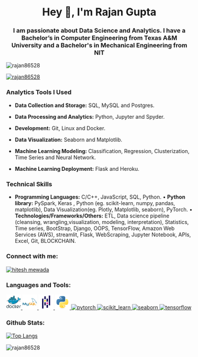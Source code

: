 <h1 align="center">Hey 👋, I'm Rajan Gupta</h1>

<h3 align="center">I am passionate about Data Science and Analytics. I have a Bachelor’s in Computer Engineering from Texas A&M University and a Bachelor's in Mechanical Engineering from NIT</h3>

<p align="left"> <img src="https://komarev.com/ghpvc/?username=rajan86528&label=Profile%20views&color=0e75b6&style=flat" alt="rajan86528" /> </p>

<p align="left"> <a href="https://github.com/ryo-ma/github-profile-trophy"><img src="https://github-profile-trophy.vercel.app/?username=rajan86528" alt="rajan86528" /></a> </p>


### Analytics Tools I Used

* **Data Collection and Storage:** SQL, MySQL and Postgres.

* **Data Processing and Analytics:** Python, Jupyter and Spyder.

* **Development:** Git, Linux and Docker.

* **Data Visualization:** Seaborn and Matplotlib.

* **Machine Learning Modeling:** Classification, Regression, Clusterization, Time Series and Neural Network.

* **Machine Learning Deployment:** Flask and Heroku.


### Technical Skills
* **Programming Languages:** C/C++, JavaScript, SQL, Python.
• **Python library:** PySpark, Keras , Python (eg. scikit-learn, numpy, pandas, matplotlib), Data Visualization(eg. Plotly, Matplotlib, seaborn), PyTorch.
• **Technologies/Frameworks/Others:** ETL, Data science pipeline (cleansing, wrangling,visualization, modeling, interpretation), Statistics, Time series, BootStrap, Django, OOPS, TensorFlow, Amazon Web Services (AWS), streamlit, Flask, WebScraping, Jupyter Notebook, APIs, Excel, Git, BLOCKCHAIN.




<h3 align="left">Connect with me:</h3>

<p align="center">

<a href="https://www.linkedin.com/in/rajan-gupta-01371b216/" target="blank"><img align="center" src="https://raw.githubusercontent.com/rahuldkjain/github-profile-readme-generator/master/src/images/icons/Social/linked-in-alt.svg" alt="hitesh mewada" height="30" width="40" /></a>

</p>

<h3 align="left">Languages and Tools:</h3>
<p align="left">  <a href="https://www.docker.com/" target="_blank" rel="noreferrer"> <img src="https://raw.githubusercontent.com/devicons/devicon/master/icons/docker/docker-original-wordmark.svg" alt="docker" width="40" height="40"/> </a> <a href="https://www.mysql.com/" target="_blank" rel="noreferrer"> <img src="https://raw.githubusercontent.com/devicons/devicon/master/icons/mysql/mysql-original-wordmark.svg" alt="mysql" width="40" height="40"/> </a> <a href="https://pandas.pydata.org/" target="_blank" rel="noreferrer"> <img src="https://raw.githubusercontent.com/devicons/devicon/2ae2a900d2f041da66e950e4d48052658d850630/icons/pandas/pandas-original.svg" alt="pandas" width="40" height="40"/> </a> <a href="https://www.python.org/" target="_blank" rel="noreferrer">
  <img src="https://raw.githubusercontent.com/devicons/devicon/master/icons/python/python-original.svg" alt="python" width="40" height="40"/> </a> <a href="https://pytorch.org/" target="_blank" rel="noreferrer"> <img src="https://www.vectorlogo.zone/logos/pytorch/pytorch-icon.svg" alt="pytorch" width="40" height="40"/> </a> <a href="https://scikit-learn.org/" target="_blank" rel="noreferrer"> <img src="https://upload.wikimedia.org/wikipedia/commons/0/05/Scikit_learn_logo_small.svg" alt="scikit_learn" width="40" height="40"/> </a> <a href="https://seaborn.pydata.org/" target="_blank" rel="noreferrer"> <img src="https://seaborn.pydata.org/_images/logo-mark-lightbg.svg" alt="seaborn" width="40" height="40"/> </a> <a href="https://www.tensorflow.org/" target="_blank" rel="noreferrer"> <img src="https://www.vectorlogo.zone/logos/tensorflow/tensorflow-icon.svg" alt="tensorflow" width="40" height="40"/> </a> </p>



### Github Stats:

[![Top Langs](https://github-readme-stats.vercel.app/api/top-langs/?username=rajan86528)](https://github.com/rajan86528/github-readme-stats) 

<p><img align="center" src="https://github-readme-streak-stats.herokuapp.com/?user=natnew&" alt="rajan86528" /></p>
